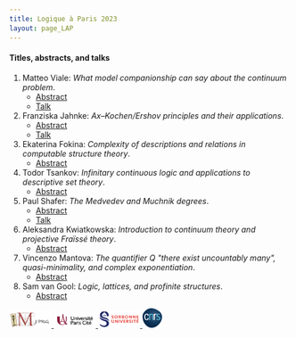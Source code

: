 ```yaml
---
title: Logique à Paris 2023
layout: page_LAP
---
```

#### Titles, abstracts, and talks
1. Matteo Viale:
	_What model companionship can say about the continuum problem_.
	- [Abstract][AViale]
	- [Talk][TViale]
1. Franziska Jahnke:
	_Ax&ndash;Kochen/Ershov principles and their applications_.
	- [Abstract][AJahnke]
	- [Talk][TJahnke]
1. Ekaterina Fokina:
	_Complexity of descriptions and relations in computable structure theory_.
	- [Abstract][TAFokina]
1. Todor Tsankov:
	_Infinitary continuous logic and applications to descriptive set theory_.
	- [Abstract][TATsankov]
1. Paul Shafer:
	_The Medvedev and Muchnik degrees_.
	- [Abstract][AShafer]
	- [Talk][TShafer]
1. Aleksandra Kwiatkowska:
	_Introduction to continuum theory and projective Fra&iuml;ss&eacute; theory_.
	- [Abstract][TAKwiat]
1. Vincenzo Mantova:
	_The quantifier $Q$ "there exist uncountably many", quasi-minimality, and complex exponentiation_.
	- [Abstract][TAMantova]
1. Sam van Gool:
	_Logic, lattices, and profinite structures_.
	- [Abstract][TAvanGool]

[AViale]:  ./LAP/VialeAbstract.pdf
[TViale]: ./LAP/LogicParis-Viale2023.pdf

[AJahnke]:  ./LAP/JahnkeAbstract.pdf
[TJahnke]:  ./LAP/Jahnke_notes.pdf

[TAFokina]:  ./LAP/FokinaAbstract.pdf
[TATsankov]:  ./LAP/TsankovAbstract.pdf
[AShafer]:  ./LAP/ShaferAbstract.pdf
[TShafer]:  ./LAP/ParisMay2023shafer.pdf
[TAKwiat]:  ./LAP/Kwiat.pdf
[TAMantova]:  ./LAP/MantovaAbstract.pdf
[TAvanGool]:  ./LAP/vanGoolAbstract.pdf

<a href="./imj-prg.png"><img src="/imj-prg.png" alt="IMJ-PRG" width="15%">
<a href="./upc.png"><img src="/upc.png" alt="Université Paris Cité" width="15%">
<a href="./sorbonne.png"><img src="/sorbonne.png" alt="Sorbonne Université" width="15%">
<a href="./cnrs.png"><img src="/cnrs.png" alt="CNRS" width="7%">
